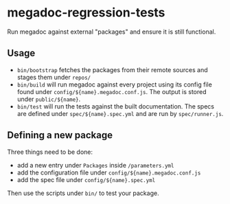 # megadoc-regression-tests

Run megadoc against external "packages" and ensure it is still functional.

## Usage

- `bin/bootstrap` fetches the packages from their remote sources and stages
  them under `repos/`
- `bin/build` will run megadoc against every project using its config file
  found under `config/${name}.megadoc.conf.js`. The output is stored under
  `public/${name}`.
- `bin/test` will run the tests against the built documentation. The specs are
  defined under `spec/${name}.spec.yml` and are run by `spec/runner.js`.

## Defining a new package

Three things need to be done:

- add a new entry under `Packages` inside `/parameters.yml`
- add the configuration file under `config/${name}.megadoc.conf.js`
- add the spec file under `config/${name}.spec.yml`

Then use the scripts under `bin/` to test your package.